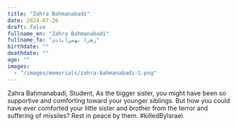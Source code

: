 ```yaml
---
title: "Zahra Bahmanabadi"
date: 2024-07-26
draft: false
fullname_en: "Zahra Bahmanabadi"
fullname_fa: "زهرا بهمن‌آبادی"
birthdate: ""
deathdate: ""
age: ""
images:
  - "/images/memorials/zahra-bahmanabadi-1.png"
---
```


Zahra Bahmanabadi,
Student,
As the bigger sister, you might have been so supportive and comforting toward your younger siblings. But how you could have ever comforted your little sister and brother from the terror and suffering of missiles? Rest in peace by them.
#killedByIsrael